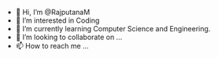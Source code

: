 - 👋 Hi, I’m @RajputanaM
- 👀 I’m interested in Coding
- 🌱 I’m currently learning Computer Science and Engineering.
- 💞️ I’m looking to collaborate on ...
- 📫 How to reach me ...

<!---
RajputanaM/RajputanaM is a ✨ special ✨ repository because its `README.md` (this file) appears on your GitHub profile.
You can click the Preview link to take a look at your changes.
--->
